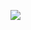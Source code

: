 ![](https://raw.githubusercontent.com/Yangkeloff/images/master/PicGo-GitHub-PicBed/20210129175922.png)
